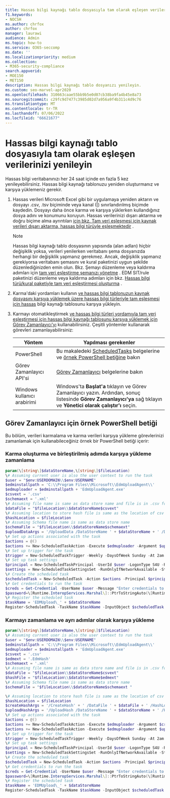 ```yaml
---
title: Hassas bilgi kaynağı tablo dosyasıyla tam olarak eşleşen verilerinizi yenileyin
f1.keywords:
- NOCSH
ms.author: chrfox
author: chrfox
manager: laurawi
audience: Admin
ms.topic: how-to
ms.service: O365-seccomp
ms.date: ''
ms.localizationpriority: medium
ms.collection:
- M365-security-compliance
search.appverid:
- MOE150
- MET150
description: Hassas bilgi kaynağı tablo dosyanızı yenileyin.
ms.custom: seo-marvel-apr2020
ms.openlocfilehash: 310663caae55bb9b5e0d07cb38ba9fa4b45e8a73
ms.sourcegitcommit: c29fc9d7477c3985d02d7a956a9f4b311c4d9c76
ms.translationtype: MT
ms.contentlocale: tr-TR
ms.lasthandoff: 07/06/2022
ms.locfileid: "66621677"
---
```

# <a name="refresh-your-exact-data-match-sensitive-information-source-table-file"></a>Hassas bilgi kaynağı tablo dosyasıyla tam olarak eşleşen verilerinizi yenileyin 

Hassas bilgi veritabanınızı her 24 saat içinde en fazla 5 kez yenileyebilirsiniz. Hassas bilgi kaynağı tablonuzu yeniden oluşturmanız ve karşıya yüklemeniz gerekir.

1. Hassas verileri Microsoft Excel gibi bir uygulamaya yeniden aktarın ve dosyayı .csv, .tsv biçiminde veya kanal (|) sınırlandırılmış biçimde kaydedin. Dosyayı daha önce karma ve karşıya yüklerken kullandığınız dosya adını ve konumunu koruyun. Hassas verilerinizi dışarı aktarma ve doğru biçime alma ayrıntıları [için bkz. Tam veri eşleşmesi için kaynak verileri dışarı aktarma, hassas bilgi türüyle eşleşmektedir](sit-get-started-exact-data-match-export-data.md#export-source-data-for-exact-data-match-based-sensitive-information-type) .

      > [!NOTE]
      > Hassas bilgi kaynağı tablo dosyasının yapısında (alan adları) hiçbir değişiklik yoksa, verileri yenilerken veritabanı şema dosyanızda herhangi bir değişiklik yapmanız gerekmez. Ancak, değişiklik yapmanız gerekiyorsa veritabanı şemasını ve kural paketinizi uygun şekilde düzenlediğinizden emin olun. Bkz. Şemayı düzenleme veya kaldırma adımları için [tam veri eşleştirme şemanızı yönetme](sit-use-exact-data-manage-schema.md#manage-your-exact-data-match-schema) . EDM SIT/rule paketinizi düzenleme veya kaldırma adımları için bkz. [Hassas bilgi türü/kural paketiyle tam veri eşleştirmesi oluşturma](sit-get-started-exact-data-match-create-rule-package.md#create-exact-data-match-sensitive-information-typerule-package) .

2. Karma'daki yordamları kullanın [ve hassas bilgi tablonuzun kaynak dosyasını karşıya yüklemek üzere hassas bilgi türleriyle tam eşleşmesi için hassas](sit-get-started-exact-data-match-hash-upload.md#hash-and-upload-the-sensitive-information-source-table-for-exact-data-match-sensitive-information-types) bilgi kaynağı tablosunu karşıya yükleyin.

3. Karmayı otomatikleştirmek [ve hassas bilgi türleri yordamıyla tam veri eşleştirmesi için hassas bilgi kaynağı tablosunu karşıya yüklemek için](sit-get-started-exact-data-match-hash-upload.md#hash-and-upload-the-sensitive-information-source-table-for-exact-data-match-sensitive-information-types) [Görev Zamanlayıcı'yı](/windows/desktop/TaskSchd/task-scheduler-start-page) kullanabilirsiniz. Çeşitli yöntemler kullanarak görevleri zamanlayabilirsiniz:

   |Yöntem|Yapılması gerekenler|
   |---|---|
   |PowerShell|Bu makaledeki [ScheduledTasks](/powershell/module/scheduledtasks/) belgelerine ve [örnek PowerShell betiğine](#example-powershell-script-for-task-scheduler) bakın|
   |Görev Zamanlayıcı API'si|[Görev Zamanlayıcı](/windows/desktop/TaskSchd/using-the-task-scheduler) belgelerine bakın|
   |Windows kullanıcı arabirimi|Windows'ta **Başlat'a** tıklayın ve Görev Zamanlayıcı yazın. Ardından, sonuç listesinde **Görev Zamanlayıcı'ya** sağ tıklayın ve **Yönetici olarak çalıştır'ı** seçin.|

## <a name="example-powershell-script-for-task-scheduler"></a>Görev Zamanlayıcı için örnek PowerShell betiği

Bu bölüm, verileri karmalama ve karma verileri karşıya yükleme görevlerinizi zamanlamak için kullanabileceğiniz örnek bir PowerShell betiği içerir:

### <a name="schedule-hashing-and-upload-in-a-combined-step"></a>Karma oluşturma ve birleştirilmiş adımda karşıya yükleme zamanlama

```powershell
param(\[string\]$dataStoreName,\[string\]$fileLocation)
\# Assuming current user is also the user context to run the task
$user = "$env:USERDOMAIN\\$env:USERNAME"
$edminstallpath = 'C:\\Program Files\\Microsoft\\EdmUploadAgent\\'
$edmuploader = $edminstallpath + 'EdmUploadAgent.exe'
$csvext = '.csv'
$schemaext = '.xml'
\# Assuming file name is same as data store name and file is in .csv format
$dataFile = "$fileLocation\\$dataStoreName$csvext"
\# Assuming location to store hash file is same as the location of csv file
$hashLocation = $fileLocation
\# Assuming Schema file name is same as data store name
$schemaFile = "$fileLocation\\$dataStoreName$schemaext"
$uploadDataArgs = '/UploadData /DataStoreName ' + $dataStoreName + ' /DataFile ' + $dataFile + ' /HashLocation' + $hashLocation + ' /Schema ' + $schemaFile
\# Set up actions associated with the task
$actions = @()
$actions += New-ScheduledTaskAction -Execute $edmuploader -Argument $uploadDataArgs -WorkingDirectory $edminstallpath
\# Set up trigger for the task
$trigger = New-ScheduledTaskTrigger -Weekly -DaysOfWeek Sunday -At 2am
\# Set up task settings
$principal = New-ScheduledTaskPrincipal -UserId $user -LogonType S4U -RunLevel Highest
$settings = New-ScheduledTaskSettingsSet -RunOnlyIfNetworkAvailable -StartWhenAvailable -WakeToRun
\# Create the scheduled task
$scheduledTask = New-ScheduledTask -Action $actions -Principal $principal -Trigger $trigger -Settings $settings
\# Get credentials to run the task
$creds = Get-Credential -UserName $user -Message "Enter credentials to run the task"
$password=\[Runtime.InteropServices.Marshal\]::PtrToStringAuto(\[Runtime.InteropServices.Marshal\]::SecureStringToBSTR($creds.Password))
\# Register the scheduled task
$taskName = 'EDMUpload\_' + $dataStoreName
Register-ScheduledTask -TaskName $taskName -InputObject $scheduledTask -User $user -Password $password
```

### <a name="schedule-hashing-and-upload-as-separate-steps"></a>Karmayı zamanlama ve ayrı adımlar olarak karşıya yükleme

```powershell
param(\[string\]$dataStoreName,\[string\]$fileLocation)
\# Assuming current user is also the user context to run the task
$user = "$env:USERDOMAIN\\$env:USERNAME"
$edminstallpath = 'C:\\Program Files\\Microsoft\\EdmUploadAgent\\'
$edmuploader = $edminstallpath + 'EdmUploadAgent.exe'
$csvext = '.csv'
$edmext = '.EdmHash'
$schemaext = '.xml'
\# Assuming file name is same as data store name and file is in .csv format
$dataFile = "$fileLocation\\$dataStoreName$csvext"
$hashFile = "$fileLocation\\$dataStoreName$edmext"
\# Assuming Schema file name is same as data store name
$schemaFile = "$fileLocation\\$dataStoreName$schemaext "

\# Assuming location to store hash file is same as the location of csv file
$hashLocation = $fileLocation
$createHashArgs = '/CreateHash' + ' /DataFile ' + $dataFile + ' /HashLocation ' + $hashLocation + ' /Schema ' + $schemaFile
$uploadHashArgs = '/UploadHash /DataStoreName ' + $dataStoreName + ' /HashFile ' + $hashFile
\# Set up actions associated with the task
$actions = @()
$actions += New-ScheduledTaskAction -Execute $edmuploader -Argument $createHashArgs -WorkingDirectory $edminstallpath
$actions += New-ScheduledTaskAction -Execute $edmuploader -Argument $uploadHashArgs -WorkingDirectory $edminstallpath
\# Set up trigger for the task
$trigger = New-ScheduledTaskTrigger -Weekly -DaysOfWeek Sunday -At 2am
\# Set up task settings
$principal = New-ScheduledTaskPrincipal -UserId $user -LogonType S4U -RunLevel Highest
$settings = New-ScheduledTaskSettingsSet -RunOnlyIfNetworkAvailable -StartWhenAvailable -WakeToRun
\# Create the scheduled task
$scheduledTask = New-ScheduledTask -Action $actions -Principal $principal -Trigger $trigger -Settings $settings
\# Get credentials to run the task
$creds = Get-Credential -UserName $user -Message "Enter credentials to run the task"
$password=\[Runtime.InteropServices.Marshal\]::PtrToStringAuto(\[Runtime.InteropServices.Marshal\]::SecureStringToBSTR($creds.Password))
\# Register the scheduled task
$taskName = 'EDMUpload\_' + $dataStoreName
Register-ScheduledTask -TaskName $taskName -InputObject $scheduledTask -User $user -Password $password
```
